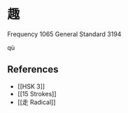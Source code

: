 # 趣
Frequency 1065
General Standard 3194

qù


## References
- [[HSK 3]]
- [[15 Strokes]]
- [[走 Radical]]